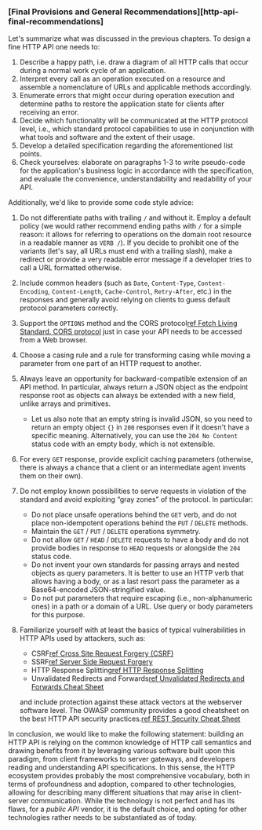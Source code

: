 ### [Final Provisions and General Recommendations][http-api-final-recommendations]

Let's summarize what was discussed in the previous chapters. To design a fine HTTP API one needs to:
  1. Describe a happy path, i.e. draw a diagram of all HTTP calls that occur during a normal work cycle of an application.
  2. Interpret every call as an operation executed on a resource and assemble a nomenclature of URLs and applicable methods accordingly.
  3. Enumerate errors that might occur during operation execution and determine paths to restore the application state for clients after receiving an error.
  4. Decide which functionality will be communicated at the HTTP protocol level, i.e., which standard protocol capabilities to use in conjunction with what tools and software and the extent of their usage.
  5. Develop a detailed specification regarding the aforementioned list points.
  6. Check yourselves: elaborate on paragraphs 1-3 to write pseudo-code for the application's business logic in accordance with the specification, and evaluate the convenience, understandability and readability of your API.

Additionally, we'd like to provide some code style advice:

  1. Do not differentiate paths with trailing `/` and without it. Employ a default policy (we would rather recommend ending paths with `/` for a simple reason: it allows for referring to operations on the domain root resource in a readable manner as `VERB /`). If you decide to prohibit one of the variants (let's say, all URLs must end with a trailing slash), make a redirect or provide a very readable error message if a developer tries to call a URL formatted otherwise.

  2. Include common headers (such as `Date`, `Content-Type`, `Content-Encoding`, `Content-Length`, `Cache-Control`, `Retry-After`, etc.) in the responses and generally avoid relying on clients to guess default protocol parameters correctly.

  3. Support the `OPTIONS` method and the CORS protocol[ref Fetch Living Standard. CORS protocol](https://fetch.spec.whatwg.org/#http-cors-protocol) just in case your API needs to be accessed from a Web browser.

  4. Choose a casing rule and a rule for transforming casing while moving a parameter from one part of an HTTP request to another.

  5. Always leave an opportunity for backward-compatible extension of an API method. In particular, always return a JSON object as the endpoint response root as objects can always be extended with a new field, unlike arrays and primitives.
      * Let us also note that an empty string is invalid JSON, so you need to return an empty object `{}` in `200` responses even if it doesn't have a specific meaning. Alternatively, you can use the `204 No Content` status code with an empty body, which is not extensible.

  6. For every `GET` response, provide explicit caching parameters (otherwise, there is always a chance that a client or an intermediate agent invents them on their own).

  7. Do not employ known possibilities to serve requests in violation of the standard and avoid exploiting “gray zones” of the protocol. In particular:
      * Do not place unsafe operations behind the `GET` verb, and do not place non-idempotent operations behind the `PUT` / `DELETE` methods.
      * Maintain the `GET` / `PUT` / `DELETE` operations symmetry.
      * Do not allow `GET` / `HEAD` / `DELETE` requests to have a body and do not provide bodies in response to `HEAD` requests or alongside the `204` status code.
      * Do not invent your own standards for passing arrays and nested objects as query parameters. It is better to use an HTTP verb that allows having a body, or as a last resort pass the parameter as a Base64-encoded JSON-stringified value.
      * Do not put parameters that require escaping (i.e., non-alphanumeric ones) in a path or a domain of a URL. Use query or body parameters for this purpose.

  8. Familiarize yourself with at least the basics of typical vulnerabilities in HTTP APIs used by attackers, such as:
      * CSRF[ref Cross Site Request Forgery (CSRF)](https://owasp.org/www-community/attacks/csrf)
      * SSRF[ref Server Side Request Forgery](https://owasp.org/www-community/attacks/Server_Side_Request_Forgery)
      * HTTP Response Splitting[ref HTTP Response Splitting](https://owasp.org/www-community/attacks/HTTP_Response_Splitting)
      * Unvalidated Redirects and Forwards[ref Unvalidated Redirects and Forwards Cheat Sheet](https://cheatsheetseries.owasp.org/cheatsheets/Unvalidated_Redirects_and_Forwards_Cheat_Sheet.html)

      and include protection against these attack vectors at the webserver software level. The OWASP community provides a good cheatsheet on the best HTTP API security practices.[ref REST Security Cheat Sheet](https://cheatsheetseries.owasp.org/cheatsheets/REST_Security_Cheat_Sheet.html)

In conclusion, we would like to make the following statement: building an HTTP API is relying on the common knowledge of HTTP call semantics and drawing benefits from it by leveraging various software built upon this paradigm, from client frameworks to server gateways, and developers reading and understanding API specifications. In this sense, the HTTP ecosystem provides probably the most comprehensive vocabulary, both in terms of profoundness and adoption, compared to other technologies, allowing for describing many different situations that may arise in client-server communication. While the technology is not perfect and has its flaws, for a *public API* vendor, it is the default choice, and opting for other technologies rather needs to be substantiated as of today.